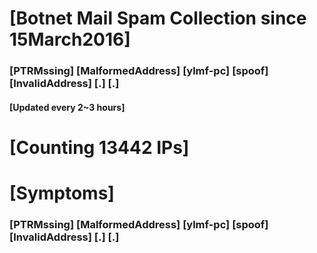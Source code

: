 # [Botnet Mail Spam Collection since 15March2016]
### [PTRMssing] [MalformedAddress] [ylmf-pc] [spoof] [InvalidAddress] [.] [.]
#### [Updated every 2~3 hours]

# [Counting 13442 IPs]

# [Symptoms] 
###   [PTRMssing] [MalformedAddress] [ylmf-pc] [spoof] [InvalidAddress] [.] [.]
